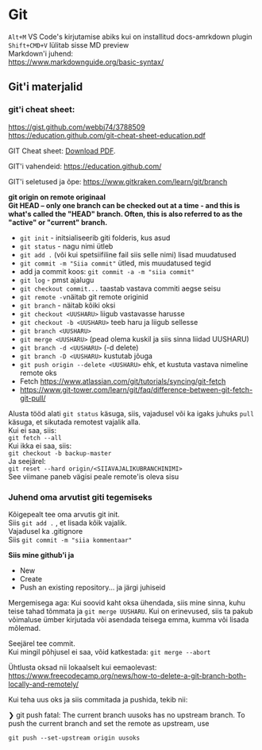# Git
`Alt+M` VS Code's kirjutamise abiks kui on installitud docs-amrkdown plugin  
`Shift+CMD+V` lülitab sisse MD preview  
Markdown'i juhend:  
https://www.markdownguide.org/basic-syntax/  
## Git'i materjalid  
### git'i cheat sheet:  
https://gist.github.com/webbj74/3788509  
https://education.github.com/git-cheat-sheet-education.pdf 

<p>GIT Cheat sheet: <a href="materials/git-cheatsheet-EN-dark.pdf">Download PDF</a>.</p>

GIT'i vahendeid: https://education.github.com/

GIT'i seletused ja õpe: https://www.gitkraken.com/learn/git/branch

**git origin on remote originaal**  
**Git HEAD – only one branch can be checked out at a time - and this is what's called the "HEAD" branch. Often, this is also referred to as the "active" or "current" branch.**

- `git init` - initsialiseerib giti folderis, kus asud
- `git status` - nagu nimi ütleb
- `git add .` (või kui spetsiifiline fail siis selle nimi) lisad muudatused
- `git commit -m "Siia commit"` ütled, mis muudatused tegid
- add ja commit koos: `git commit -a -m "siia commit"` 
- `git log` - pmst ajalugu
- `git checkout commit...` taastab vastava commiti aegse seisu
- `git remote -v`näitab git remote originid
- `git branch` - näitab kõiki oksi
- `git checkout <UUSHARU>` liigub vastavasse harusse
- `git checkout -b <UUSHARU>` teeb haru ja liigub sellesse
- `git branch <UUSHARU>`
- `git merge <UUSHARU>` (pead olema kuskil ja siis sinna liidad UUSHARU)
- `git branch -d <UUSHARU>` (-d delete)
- `git branch -D <UUSHARU>` kustutab jõuga
- `git push origin --delete <UUSHARU>` ehk, et kustuta vastava nimeline remote oks
- Fetch https://www.atlassian.com/git/tutorials/syncing/git-fetch
- https://www.git-tower.com/learn/git/faq/difference-between-git-fetch-git-pull/

Alusta tööd alati `git status` käsuga, siis, vajadusel või ka igaks juhuks `pull` käsuga, et sikutada remotest vajalik alla.  
Kui ei saa, siis:   
`git fetch --all`  
Kui ikka ei saa, siis:  
`git checkout -b backup-master`  
Ja seejärel:  
`git reset --hard origin/<SIIAVAJALIKUBRANCHINIMI>`  
See viimane paneb vägisi peale remote'is oleva sisu  

### Juhend oma arvutist giti tegemiseks
Kõigepealt tee oma arvutis git init.  
Siis `git add .` , et lisada kõik vajalik.  
Vajadusel ka .gitignore  
Siis `git commit -m "siia kommentaar"`  

**Siis mine github'i ja**
- New
- Create
- Push an existing repository...
ja järgi juhiseid

Mergemisega aga:
Kui soovid kaht oksa ühendada, siis mine sinna, kuhu teise tahad tõmmata ja `git merge UUSHARU`. Kui on erinevused, siis ta pakub võimaluse ümber kirjutada või asendada teisega emma, kumma või lisada mõlemad.

Seejärel tee commit.  
Kui mingil põhjusel ei saa, võid katkestada: `git merge --abort`

Ühtlusta oksad nii lokaalselt kui eemaolevast:
https://www.freecodecamp.org/news/how-to-delete-a-git-branch-both-locally-and-remotely/

Kui teha uus oks ja siis commitada ja pushida, tekib nii:  

❯ git push
fatal: The current branch uusoks has no upstream branch.
To push the current branch and set the remote as upstream, use

    git push --set-upstream origin uusoks
